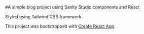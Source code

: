 #A simple blog project using Sanity Studio components and React

Styled using Tailwind CSS framework

This project was bootstrapped with [Create React App](https://github.com/facebook/create-react-app).

